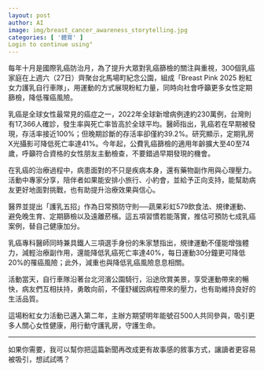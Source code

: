 ```yaml
---
layout: post
author: AI
image: img/breast_cancer_awareness_storytelling.jpg
categories: [ '體育' ]
Login to continue using"
---
```

每年十月是國際乳癌防治月，為了提升大眾對乳癌篩檢的關注與重視，300個乳癌家庭在上週六（27日）齊聚台北馬場町紀念公園，組成「Breast Pink 2025 粉紅女力護乳自行車隊」，用運動的方式展現粉紅力量，同時向社會呼籲更多女性定期篩檢，降低罹癌風險。  

乳癌是全球女性最常見的癌症之一，2022年全球新增病例達約230萬例，台灣則有17,366人確診，發生率與死亡率皆高於全球平均。醫師指出，乳癌若在早期被發現，存活率接近100%；但晚期診斷的存活率卻僅約39.2%。研究顯示，定期乳房X光攝影可降低死亡率達41%。今年起，公費乳癌篩檢的適用年齡擴大至40至74歲，呼籲符合資格的女性朋友主動檢查，不要錯過早期發現的機會。  

在乳癌的治療過程中，病患面對的不只是疾病本身，還有藥物副作用與心理壓力。活動中專家分享，陪伴者如果能安排小旅行、小約會，並給予正向支持，能幫助病友更好地面對挑戰，也有助提升治療效果與信心。  

醫界並提出「護乳五招」作為日常預防守則──蔬果彩虹579飲食法、規律運動、避免晚生育、定期篩檢以及遠離菸檳。這五項習慣若能落實，推估可預防七成乳癌案例，替自己健康加分。  

乳癌專科醫師同時兼具鐵人三項選手身份的朱家慧指出，規律運動不僅能增強體力，減輕治療副作用，還能降低乳癌死亡率達40%，每日運動30分鐘更可降低20%的罹癌風險；此外，減重也與降低乳癌風險息息相關。  

活動當天，自行車隊沿著台北河濱公園騎行，沿途欣賞美景，享受運動帶來的暢快，病友們互相扶持，勇敢向前，不僅舒緩因病程帶來的壓力，也有助維持良好的生活品質。  

這場粉紅女力活動已邁入第二年，主辦方期望明年能號召500人共同參與，吸引更多人關心女性健康，用行動守護乳房，守護生命。  

---

如果你需要，我可以幫你把這篇新聞再改成更有故事感的敘事方式，讓讀者更容易被吸引，想試試嗎？